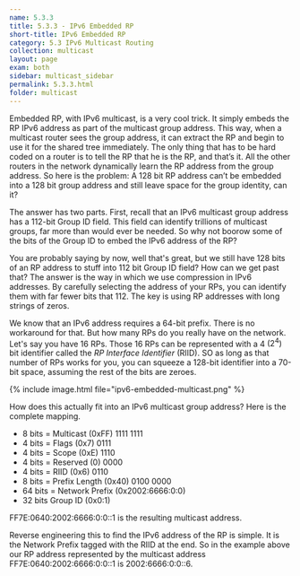 ```yaml
---
name: 5.3.3
title: 5.3.3 - IPv6 Embedded RP
short-title: IPv6 Embedded RP
category: 5.3 IPv6 Multicast Routing
collection: multicast
layout: page
exam: both
sidebar: multicast_sidebar
permalink: 5.3.3.html
folder: multicast
---
```

Embedded RP, with IPv6 multicast, is a very cool trick. It simply embeds the RP IPv6 address as part of the multicast group address. This way, when a multicast router sees the group address, it can extract the RP and begin to use it for the shared tree immediately. The only thing that has to be hard coded on a router is to tell the RP that he is the RP, and that’s it. All the other routers in the network dynamically learn the RP address from the group address. So here is the problem: A 128 bit RP address can’t be embedded into a 128 bit group address and still leave space for the group identity, can it?

The answer has two parts. First, recall that an IPv6 multicast group address has a 112-bit Group ID field. This field can identify trillions of multicast groups, far more than would ever be needed. So why not boorow some of the bits of the Group ID to embed the IPv6 address of the RP?

You are probably saying by now, well that's great, but we still have 128 bits of an RP address to stuff into 112 bit Group ID field? How can we get past that? The answer is the way in which we use compression in IPv6 addresses. By carefully selecting the address of your RPs, you can identify them with far fewer bits that 112. The key is using RP addresses with long strings of zeros.

We know that an IPv6 address requires a 64-bit prefix. There is no workaround for that. But how many RPs do you really have on the network. Let's say you have 16 RPs. Those 16 RPs can be represented with a 4 $(2^4)$ bit identifier called the *RP Interface Identifier* (RIID). SO as long as that number of RPs works for you, you can squeeze a 128-bit identifier into a 70-bit space, assuming the rest of the bits are zeroes.

{% include image.html file="ipv6-embedded-multicast.png" %}

How does this actually fit into an IPv6 multicast group address? Here is the complete mapping.
- 8 bits = Multicast       (0xFF) 1111 1111
- 4 bits = Flags           (0x7)       0111
- 4 bits = Scope           (0xE)       1110
- 4 bits = Reserved        (0)         0000
- 4 bits = RIID            (0x6)       0110
- 8 bits = Prefix Length   (0x40) 0100 0000
- 64 bits = Network Prefix (0x2002:6666:0:0)
- 32 bits Group ID         (0x0:1)

FF7E:0640:2002:6666:0:0::1 is the resulting multicast address.

Reverse engineering this to find the IPv6 address of the RP is simple. It is the Network Prefix tagged with the RIID at the end. So in the example above our RP address represented by the multicast address FF7E:0640:2002:6666:0:0::1 is 2002:6666:0:0::6.
